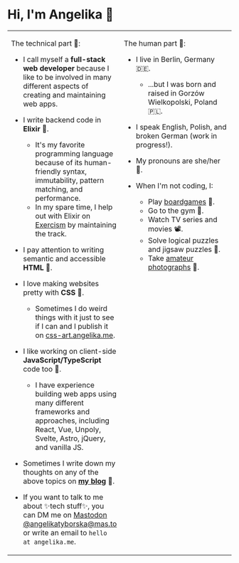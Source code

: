 # Hi, I'm Angelika 👋

<table>
<tr>
<td valign="top" width="50%">

The technical part 🤖:

- I call myself a **full-stack web developer** because I like to be involved in many different aspects of creating and maintaining web apps.

- I write backend code in **Elixir** 💜. 
    - It's my favorite programming language because of its human-friendly syntax, immutability, pattern matching, and performance.
    - In my spare time, I help out with Elixir on [Exercism](https://exercism.org/) by maintaining the track.

- I pay attention to writing semantic and accessible **HTML** 📄.

- I love making websites pretty with **CSS** 🎨.
    - Sometimes I do weird things with it just to see if I can and I publish it on [css-art.angelika.me](https://css-art.angelika.me).

- I like working on client-side **JavaScript/TypeScript** code too 💛.
    - I have experience building web apps using many different frameworks and approaches, including React, Vue, Unpoly, Svelte, Astro, jQuery, and vanilla JS.

- Sometimes I write down my thoughts on any of the above topics on **[my blog](https://angelika.me)** 📘.

- If you want to talk to me about ✨tech stuff✨, you can DM me on [Mastodon @angelikatyborska@mas.to](https://mas.to/@angelikatyborska) or write an email to `hello at angelika.me`.

</td>
<td valign="top" width="50%">

The human part 👩:

- I live in Berlin, Germany 🇩🇪.
    - ...but I was born and raised in Gorzów Wielkopolski, Poland 🇵🇱.

- I speak English, Polish, and broken German (work in progress!).

- My pronouns are she/her 🌈.

- When I'm not coding, I:
  - Play [boardgames](https://boardgamegeek.com/collection/user/karmacoma6?own=1) 🎲.
  - Go to the gym 💪.
  - Watch TV series and movies 📽.
  - Solve logical puzzles and jigsaw puzzles 🧩.
  - Take [amateur photographs](https://www.flickr.com/photos/192384616@N03/) 📸.

</td>
</tr>
</table>
